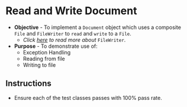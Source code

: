 # Read and Write Document
* **Objective** - To implement a `Document` object which uses a composite `File` and `FileWriter` to `read` and `write` to a `File`.
  * _Click [here](https://www.geeksforgeeks.org/filewriter-class-in-java/) to read more about_ `FileWriter`.
* **Purpose** -  To demonstrate use of:
  * Exception Handling
  * Reading from file
  * Writing to file



## Instructions
* Ensure each of the test classes passes with 100% pass rate.
